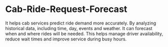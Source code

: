 # Cab-Ride-Request-Forecast
It helps cab services predict ride demand more accurately. By analyzing historical data, including time, day, events and weather. It can forecast when and where rides will be needed. This helps manage driver availability, reduce wait times and improve service during busy hours.
